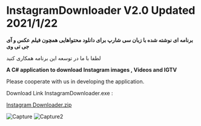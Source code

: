 # InstagramDownloader V2.0 Updated 2021/1/22
**برنامه ای نوشته شده با زبان سی شارپ برای دانلود محتواهایی همچون فیلم عکس و آی جی تی وی**

لطفا با ما در توسعه این برنامه همکاری کنید


**A C# application to download Instagram images , Videos and IGTV**

Please cooperate with us in developing the application.

Download Link InstagramDownloader.exe :

[Instagram Downloader.zip](https://github.com/RonimaxTeam/InstagramDownloader/files/5858564/Instagram.Downloader.zip)



![Capture](https://user-images.githubusercontent.com/77751863/105541281-c588ce00-5d0c-11eb-9909-e6ffbe74f63c.PNG)
![Capture2](https://user-images.githubusercontent.com/77751863/105541411-f9fc8a00-5d0c-11eb-812b-8591c985afcb.PNG)


